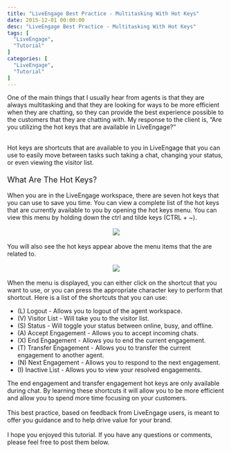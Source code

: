 ```yaml
---
title: "LiveEngage Best Practice - Multitasking With Hot Keys"
date: 2015-12-01 00:00:00
desc: "LiveEngage Best Practice - Multitasking With Hot Keys"
tags: [
  "LiveEngage",
  "Tutorial"
]
categories: [
  "LiveEngage",
  "Tutorial"
]
---
```


One of the main things that I usually hear from agents is that they are always multitasking and that they are looking for ways to be more efficient when they are chatting, so they can provide the best experience possible to the customers that they are chatting with. My response to the client is, “Are you utilizing the hot keys that are available in LiveEngage?”<br />
<br />
<div>
Hot keys are shortcuts that are available to you in LiveEngage that you can use to easily move between tasks such taking a chat, changing your status, or even viewing the visitor list.</div>
<div>
<span style="font-size: large;"><br /></span></div>
<div>
<span style="font-size: large;">What Are The Hot Keys?</span></div>
<div>
<br /></div>
<div>
When you are in the LiveEngage workspace, there are seven hot keys that you can use to save you time. You can view a complete list of the hot keys that are currently available to you by opening the hot keys menu. You can view this menu by holding down the ctrl and tilde keys (CTRL + ~). <br />
<br />
<div style="text-align: center;">
<img src="https://lh4.googleusercontent.com/DCYrAolANmUCsGl18tvvVYFk-xd2ML0wOyZCT0oxJ7JcJsc3A3Js16tteNet5H6ZrUQ5uADh6Jx4xkzPZLIVK8YQBkgzW1ZduM1rA07d1BcvfBCp2G8stEQw6Kmp5sUHDqJoohI" /></div>
<br />
You will also see the hot keys appear above the menu items that the are related to.<br />
<br />
<div style="text-align: center;">
<img src="https://lh6.googleusercontent.com/2u2q49T7_QfpAPwVEdNctuaoAY_Vue_Y9Jx-hV4w7ETyXluLwz5kCgItGgSmLSUwXB8tfWQu3JLWjVHIqMDikQxZ1NOlIPXLNonBo2K_XK6FwgZGr7pSuvV_adBoNV0RysJgzmk" /></div>
<br />
When the menu is displayed, you can either click on the shortcut that you want to use, or you can press the appropriate character key to perform that shortcut. Here is a list of the shortcuts that you can use: <br />
<ul>
<li>(L) Logout - Allows you to logout of the agent workspace.&nbsp;</li>
<li>(V) Visitor List - Will take you to the visitor list.&nbsp;</li>
<li>(S) Status - Will toggle your status between online, busy, and offline.&nbsp;</li>
<li>(A) Accept Engagement - Allows you to accept incoming chats.&nbsp;</li>
<li>(X) End Engagement - Allows you to end the current engagement.&nbsp;</li>
<li>(T) Transfer Engagement - Allows you to transfer the current engagement to another agent.&nbsp;</li>
<li>(N) Next Engagement - Allows you to respond to the next engagement.&nbsp;</li>
<li>(I) Inactive List - Allows you to view your resolved engagements.&nbsp;</li>
</ul>
The end engagement and transfer engagement hot keys are only available during chat. By learning these shortcuts it will allow you to be more efficient  and allow you to spend more time focusing on your customers. <br />
<br />
This best practice, based on feedback from LiveEngage users, is meant to offer you guidance and to help drive value for your brand.<br />
<br />
I hope you enjoyed this tutorial. If you have any questions or comments, please feel free to post them below.</div>
